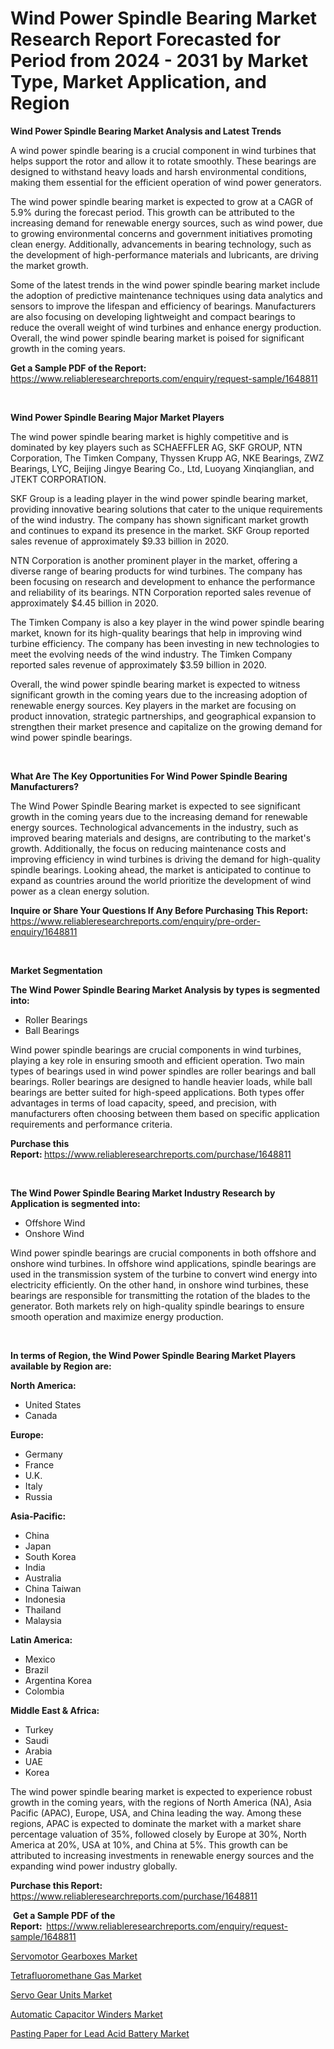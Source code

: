 <p><h1>Wind Power Spindle Bearing Market Research Report Forecasted for Period from 2024 -  2031 by Market Type, Market Application, and Region</h1></p><p><strong>Wind Power Spindle Bearing Market Analysis and Latest Trends</strong></p>
<p><p>A wind power spindle bearing is a crucial component in wind turbines that helps support the rotor and allow it to rotate smoothly. These bearings are designed to withstand heavy loads and harsh environmental conditions, making them essential for the efficient operation of wind power generators.</p><p>The wind power spindle bearing market is expected to grow at a CAGR of 5.9% during the forecast period. This growth can be attributed to the increasing demand for renewable energy sources, such as wind power, due to growing environmental concerns and government initiatives promoting clean energy. Additionally, advancements in bearing technology, such as the development of high-performance materials and lubricants, are driving the market growth.</p><p>Some of the latest trends in the wind power spindle bearing market include the adoption of predictive maintenance techniques using data analytics and sensors to improve the lifespan and efficiency of bearings. Manufacturers are also focusing on developing lightweight and compact bearings to reduce the overall weight of wind turbines and enhance energy production. Overall, the wind power spindle bearing market is poised for significant growth in the coming years.</p></p>
<p><strong>Get a Sample PDF of the Report:&nbsp;</strong> <a href="https://www.reliableresearchreports.com/enquiry/request-sample/1648811">https://www.reliableresearchreports.com/enquiry/request-sample/1648811</a></p>
<p>&nbsp;</p>
<p><strong>Wind Power Spindle Bearing Major Market Players</strong></p>
<p><p>The wind power spindle bearing market is highly competitive and is dominated by key players such as SCHAEFFLER AG, SKF GROUP, NTN Corporation, The Timken Company, Thyssen Krupp AG, NKE Bearings, ZWZ Bearings, LYC, Beijing Jingye Bearing Co., Ltd, Luoyang Xinqianglian, and JTEKT CORPORATION.</p><p>SKF Group is a leading player in the wind power spindle bearing market, providing innovative bearing solutions that cater to the unique requirements of the wind industry. The company has shown significant market growth and continues to expand its presence in the market. SKF Group reported sales revenue of approximately $9.33 billion in 2020.</p><p>NTN Corporation is another prominent player in the market, offering a diverse range of bearing products for wind turbines. The company has been focusing on research and development to enhance the performance and reliability of its bearings. NTN Corporation reported sales revenue of approximately $4.45 billion in 2020.</p><p>The Timken Company is also a key player in the wind power spindle bearing market, known for its high-quality bearings that help in improving wind turbine efficiency. The company has been investing in new technologies to meet the evolving needs of the wind industry. The Timken Company reported sales revenue of approximately $3.59 billion in 2020.</p><p>Overall, the wind power spindle bearing market is expected to witness significant growth in the coming years due to the increasing adoption of renewable energy sources. Key players in the market are focusing on product innovation, strategic partnerships, and geographical expansion to strengthen their market presence and capitalize on the growing demand for wind power spindle bearings.</p></p>
<p>&nbsp;</p>
<p><strong>What Are The Key Opportunities For Wind Power Spindle Bearing Manufacturers?</strong></p>
<p><p>The Wind Power Spindle Bearing market is expected to see significant growth in the coming years due to the increasing demand for renewable energy sources. Technological advancements in the industry, such as improved bearing materials and designs, are contributing to the market's growth. Additionally, the focus on reducing maintenance costs and improving efficiency in wind turbines is driving the demand for high-quality spindle bearings. Looking ahead, the market is anticipated to continue to expand as countries around the world prioritize the development of wind power as a clean energy solution.</p></p>
<p><strong>Inquire or Share Your Questions If Any Before Purchasing This Report:</strong> <a href="https://www.reliableresearchreports.com/enquiry/pre-order-enquiry/1648811">https://www.reliableresearchreports.com/enquiry/pre-order-enquiry/1648811</a></p>
<p>&nbsp;</p>
<p><strong>Market Segmentation</strong></p>
<p><strong>The Wind Power Spindle Bearing Market Analysis by types is segmented into:</strong></p>
<p><ul><li>Roller Bearings</li><li>Ball Bearings</li></ul></p>
<p><p>Wind power spindle bearings are crucial components in wind turbines, playing a key role in ensuring smooth and efficient operation. Two main types of bearings used in wind power spindles are roller bearings and ball bearings. Roller bearings are designed to handle heavier loads, while ball bearings are better suited for high-speed applications. Both types offer advantages in terms of load capacity, speed, and precision, with manufacturers often choosing between them based on specific application requirements and performance criteria.</p></p>
<p><strong>Purchase this Report:&nbsp;</strong><a href="https://www.reliableresearchreports.com/purchase/1648811">https://www.reliableresearchreports.com/purchase/1648811</a></p>
<p>&nbsp;</p>
<p><strong>The Wind Power Spindle Bearing Market Industry Research by Application is segmented into:</strong></p>
<p><ul><li>Offshore Wind</li><li>Onshore Wind</li></ul></p>
<p><p>Wind power spindle bearings are crucial components in both offshore and onshore wind turbines. In offshore wind applications, spindle bearings are used in the transmission system of the turbine to convert wind energy into electricity efficiently. On the other hand, in onshore wind turbines, these bearings are responsible for transmitting the rotation of the blades to the generator. Both markets rely on high-quality spindle bearings to ensure smooth operation and maximize energy production.</p></p>
<p>&nbsp;</p>
<p><strong>In terms of Region, the Wind Power Spindle Bearing Market Players available by Region are:</strong></p>
<p>
    <p> <strong> North America: </strong>
        <ul>
            <li>United States</li>
            <li>Canada</li>
        </ul>
        </p> 
    <p> <strong> Europe: </strong>
        <ul>
            <li>Germany</li>
            <li>France</li>
            <li>U.K.</li>
            <li>Italy</li>
            <li>Russia</li>
        </ul>
        </p> 
    <p> <strong> Asia-Pacific: </strong>
        <ul>
            <li>China</li>
            <li>Japan</li>
            <li>South Korea</li>
            <li>India</li>
            <li>Australia</li>
            <li>China Taiwan</li>
            <li>Indonesia</li>
            <li>Thailand</li>
            <li>Malaysia</li>
        </ul>
        </p> 
    <p> <strong> Latin America: </strong>
        <ul>
            <li>Mexico</li>
            <li>Brazil</li>
            <li>Argentina Korea</li>
            <li>Colombia</li>
        </ul>
        </p> 
    <p> <strong> Middle East & Africa: </strong>
        <ul>
            <li>Turkey</li>
            <li>Saudi</li>
            <li>Arabia</li>
            <li>UAE</li>
            <li>Korea</li>
        </ul>
    </p>
    </p>
<p><p>The wind power spindle bearing market is expected to experience robust growth in the coming years, with the regions of North America (NA), Asia Pacific (APAC), Europe, USA, and China leading the way. Among these regions, APAC is expected to dominate the market with a market share percentage valuation of 35%, followed closely by Europe at 30%, North America at 20%, USA at 10%, and China at 5%. This growth can be attributed to increasing investments in renewable energy sources and the expanding wind power industry globally.</p></p>
<p><strong>Purchase this Report: </strong><a href="https://www.reliableresearchreports.com/purchase/1648811">https://www.reliableresearchreports.com/purchase/1648811</a></p>
<p>&nbsp;<strong>Get a Sample PDF of the Report:&nbsp;&nbsp;</strong><a href="https://www.reliableresearchreports.com/enquiry/request-sample/1648811">https://www.reliableresearchreports.com/enquiry/request-sample/1648811</a></p>
<p><strong></strong></p>
<p><p><a href="https://github.com/sofayahoo2023/Market-Research-Report-List-3/blob/main/servomotor-gearboxes-market.md">Servomotor Gearboxes Market</a></p><p><a href="https://github.com/nicholepatriciadoylenwnrjr0/Market-Research-Report-List-1/blob/main/tetrafluoromethane-gas-market.md">Tetrafluoromethane Gas Market</a></p><p><a href="https://github.com/joannesouthgate/Market-Research-Report-List-2/blob/main/servo-gear-units-market.md">Servo Gear Units Market</a></p><p><a href="https://github.com/wwwkeltoum/Market-Research-Report-List-2/blob/main/automatic-capacitor-winders-market.md">Automatic Capacitor Winders Market</a></p><p><a href="https://github.com/gamblestampleyjenny50m5sl6/Market-Research-Report-List-1/blob/main/pasting-paper-for-lead-acid-battery-market.md">Pasting Paper for Lead Acid Battery Market</a></p></p>